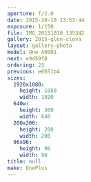 ```yaml
---
aperture: f/2.0
date: 2015-10-10 13:53:44
exposure: 1/150
file: IMG_20151010_135342
gallery: 2015-glen-clova
layout: gallery-photo
model: One A0001
next: e9d59f8
ordering: 23
previous: e6651b4
sizes:
  1920x1080:
    height: 1080
    width: 1920
  640w:
    height: 360
    width: 640
  200x200:
    height: 200
    width: 200
  96x96:
    height: 96
    width: 96
title: null
make: OnePlus
---
```


